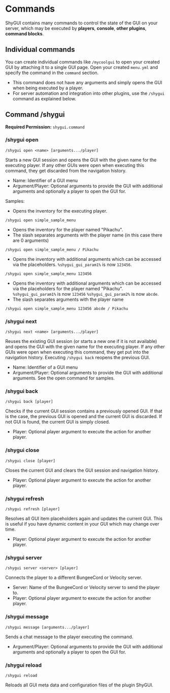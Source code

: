 # Commands

ShyGUI contains many commands to control the state of the GUI on your server, which may be executed by **players**, **console**,  **other plugins**, **command blocks**.


## Individual commands

You can create individual commands like ``/mycoolgui`` to open your created GUI by attaching it to a single GUI page. Open your created ``menu.yml``
and specify the command in the ``command`` section. 

* This command does not have any arguments and simply opens the GUI when being executed by a player. 
* For server automation and integration into other plugins, use the ``/shygui`` command as explained below.

## Command /shygui


**Required Permission:**
``
shygui.command
``

### /shygui open

```
/shygui open <name> [arguments.../player]
```

Starts a new GUI session and opens the GUI with the given name for the executing player. If any other GUIs were open when executing this command, they get discarded from the navigation history.

* Name: Identifier of a GUI menu
* Argument/Player: Optional arguments to provide the GUI with additional arguments and optionally a player to open the GUI for.

Samples:

* Opens the inventory for the executing player.

```
/shygui open simple_sample_menu
```

* Opens the inventory for the player named "Pikachu".
* The slash separates arguments with the player name (in this case there are 0 arguments)

```
/shygui open simple_sample_menu / Pikachu
```

* Opens the inventory with additional arguments which can be accessed via the placeholders. ``%shygui_gui_param1%`` is now ``123456``.

```
/shygui open simple_sample_menu 123456
```

* Opens the inventory with additional arguments which can be accessed via the placeholders for the player named "Pikachu". ``%shygui_gui_param1%`` is now ``123456`` ``%shygui_gui_param2%`` is now ``abcde``.
* The slash separates arguments with the player name

```
/shygui open simple_sample_menu 123456 abcde / Pikachu
```

### /shygui next

```
/shygui next <name> [arguments.../player]
```

Reuses the existing GUI session (or starts a new one if it is not available) and opens the GUI with the given name for the executing player. If any other GUIs were open when executing this command, they get put into the navigation history. Executing ``/shygui back`` reopens the previous GUI.

* Name: Identifier of a GUI menu
* Argument/Player: Optional arguments to provide the GUI with additional arguments. See the open command for samples.

### /shygui back

```
/shygui back [player]
```

Checks if the current GUI session contains a previously opened GUI. If that is the case, the previous GUI is opened and the current GUI is discarded. If not GUI is found, the current GUI is simply closed.

* Player: Optional player argument to execute the action for another player.

### /shygui close

```
/shygui close [player]
```

Closes the current GUI and clears the GUI session and navigation history.

* Player: Optional player argument to execute the action for another player.

### /shygui refresh

```
/shygui refresh [player]
```

Resolves all GUI item placeholders again and updates the current GUI. This is useful if you have dynamic content in your GUI which may change over time.

* Player: Optional player argument to execute the action for another player.

### /shygui server

```
/shygui server <server> [player]
```

Connects the player to a different BungeeCord or Velocity server. 

* Server: Name of the BungeeCord or Velocity server to send the player to.
* Player: Optional player argument to execute the action for another player.

### /shygui message

```
/shygui message [arguments.../player]
```

Sends a chat message to the player executing the command. 

* Argument/Player: Optional arguments to provide the GUI with additional arguments and optionally a player to open the GUI for.

### /shygui reload

```
/shygui reload
```

Reloads all GUI meta data and configuration files of the plugin ShyGUI.
